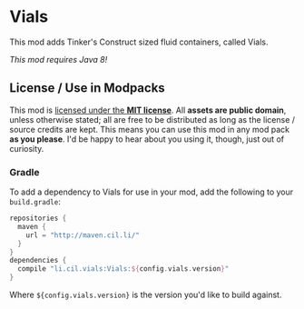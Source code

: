 # Vials
This mod adds Tinker's Construct sized fluid containers, called Vials. 

*This mod requires Java 8!*

## License / Use in Modpacks
This mod is [licensed under the **MIT license**](LICENSE). All **assets are public domain**, unless otherwise stated; all are free to be distributed as long as the license / source credits are kept. This means you can use this mod in any mod pack **as you please**. I'd be happy to hear about you using it, though, just out of curiosity.



### Gradle
To add a dependency to Vials for use in your mod, add the following to your `build.gradle`:

```groovy
repositories {
  maven {
    url = "http://maven.cil.li/"
  }
}
dependencies {
  compile "li.cil.vials:Vials:${config.vials.version}"
}
```

Where `${config.vials.version}` is the version you'd like to build against.
